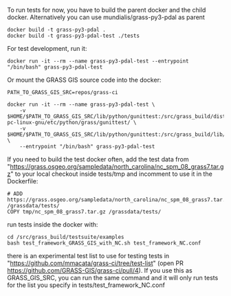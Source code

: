 To run tests for now, you have to build the parent docker and the child docker.
Alternatively you can use mundialis/grass-py3-pdal as parent

```
docker build -t grass-py3-pdal .
docker build -t grass-py3-pdal-test ./tests
```

For test development, run it:

```
docker run -it --rm --name grass-py3-pdal-test --entrypoint "/bin/bash" grass-py3-pdal-test
```
Or mount the GRASS GIS source code into the docker:
```
PATH_TO_GRASS_GIS_SRC=repos/grass-ci

docker run -it --rm --name grass-py3-pdal-test \
    -v $HOME/$PATH_TO_GRASS_GIS_SRC/lib/python/gunittest:/src/grass_build/dist.x86_64-pc-linux-gnu/etc/python/grass/gunittest/ \
    -v $HOME/$PATH_TO_GRASS_GIS_SRC/lib/python/gunittest:/src/grass_build/lib/python/gunittest/ \
    --entrypoint "/bin/bash" grass-py3-pdal-test

```

If you need to build the test docker often, add the test data from "https://grass.osgeo.org/sampledata/north_carolina/nc_spm_08_grass7.tar.gz" to your local checkout inside tests/tmp and incomment to use it in the Dockerfile:

```
# ADD https://grass.osgeo.org/sampledata/north_carolina/nc_spm_08_grass7.tar.gz /grassdata/tests/
COPY tmp/nc_spm_08_grass7.tar.gz /grassdata/tests/
```

run tests inside the docker with:
```
cd /src/grass_build/testsuite/examples
bash test_framework_GRASS_GIS_with_NC.sh test_framework_NC.conf
```

there is an experimental test list to use for testing tests in "https://github.com/mmacata/grass-ci/tree/test-list" (open PR https://github.com/GRASS-GIS/grass-ci/pull/4). If you use this as GRASS_GIS_SRC, you can run the same command and it will only run tests for the list you specify in tests/test_framework_NC.conf
